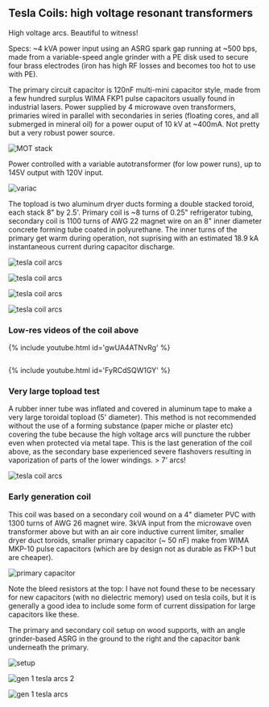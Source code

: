
## Tesla Coils: high voltage resonant transformers

High voltage arcs.  Beautiful to witness!

Specs: ~4 kVA power input using an ASRG spark gap running at ~500 bps, made from a variable-speed angle grinder with a PE disk used to secure four brass electrodes (iron has high RF losses and becomes too hot to use with PE).

The primary circuit capacitor is 120nF multi-mini capacitor style, made from a few hundred surplus WIMA FKP1 pulse capacitors usually found in industrial lasers. Power supplied by 4 microwave oven transformers, primaries wired in parallel with secondaries in series (floating cores, and all submerged in mineral oil) for a power ouput of 10 kV at ~400mA.  Not pretty but a very robust power source.

![MOT stack]({{https://blbadger.github.io}}tesla_images/mot_stack.JPG)

Power controlled with a variable autotransformer (for low power runs), up to 
145V output with 120V input. 

![variac]({{https://blbadger.github.io}}tesla_images/variac.JPG)

The topload is two aluminum dryer ducts forming a double stacked toroid, each stack 8" by 2.5'. Primary coil is ~8 turns of 0.25" refrigerator tubing, secondary coil is 1100 turns of AWG 22 magnet wire on an 8" inner diameter concrete  forming tube coated in polyurethane. The inner turns of the primary get  warm during operation, not suprising with an estimated 18.9 kA instantaneous current during capacitor discharge.

![tesla coil arcs]({{https://blbadger.github.io}}tesla_images/newtesla.jpg)

![tesla coil arcs]({{https://blbadger.github.io}}tesla_images/tesla_3.jpg)

![tesla coil arcs]({{https://blbadger.github.io}}tesla_images/tesla_4.jpg)

![tesla coil arcs]({{https://blbadger.github.io}}tesla_images/tesla_7.png)

### Low-res videos of the coil above

{% include youtube.html id='gwUA4ATNvRg' %}

![]()

{% include youtube.html id='FyRCdSQW1GY' %}


### Very large topload test

A rubber inner tube was inflated and covered in aluminum tape to make a very large toroidal topload (5' diameter).  This method is not recommended without the use of a forming substance (paper miche or plaster etc) covering the tube because the high voltage arcs will puncture the rubber even when protected via metal tape.  This is the last generation of the coil above, as the secondary base experienced severe flashovers resulting in vaporization of parts of the lower windings.  > 7' arcs!

![tesla coil arcs]({{https://blbadger.github.io}}tesla_images/large_tesla.gif)


### Early generation coil

This coil was based on a secondary coil wound on a 4" diameter PVC with 1300 turns of AWG 26 magnet wire. 3kVA input from the microwave oven transformer above but with an air core inductive current limiter, smaller dryer duct toroids, smaller primary capacitor (~ 50 nF) make from WIMA MKP-10 pulse capacitors (which are by design not as durable as FKP-1 but are cheaper).

![primary capacitor]({{https://blbadger.github.io}}tesla_images/wima_mkp10.JPG)

Note the bleed resistors at the top: I have not found these to be necessary for new capacitors (with no dielectric memory) used on tesla coils, but it is generally a good idea to include some form of current dissipation for large capacitors like these.

The primary and secondary coil setup on wood supports, with an angle grinder-based ASRG in the ground to the right and the capacitor bank underneath the primary.

![setup]({{https://blbadger.github.io}}tesla_images/old_tesla.JPG)

![gen 1 tesla arcs 2]({{https://blbadger.github.io}}tesla_images/tesla_5.JPG)

![gen 1 tesla arcs]({{https://blbadger.github.io}}tesla_images/tesla_6.JPG)



